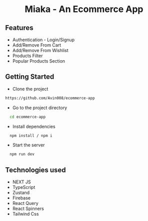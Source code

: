 <h1 align="center">Miaka - An Ecommerce App</h1>

<h2>Features</h2>
<ul>
<li>Authentication - Login/Signup</li>
<li>Add/Remove From Cart</li>
<li>Add/Remove From Wishlist</li>
<li>Products Filter</li>
<li>Popular Products Section</li>
</ul>

## Getting Started

- Clone the project

```bash
https://github.com/Avin008/ecommerce-app
```

- Go to the project directory

```bash
  cd ecommerce-app
```

- Install dependencies

```bash
  npm install / npm i
```

- Start the server

```bash
  npm run dev
```

<h2>Technologies used</h2>
<ul>
<li>NEXT JS</li>
<li>TypeScript</li>
<li>Zustand</li>
<li>Firebase</li>
<li>React Query</li>
<li>React Spinners</li>
<li>Tailwind Css</li>
</ul>
